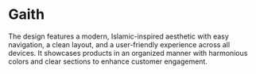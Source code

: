 # Gaith
 The design features a modern, Islamic-inspired aesthetic with easy navigation, a clean layout, and a user-friendly experience across all devices. It showcases products in an organized manner with harmonious colors and clear sections to enhance customer engagement.
